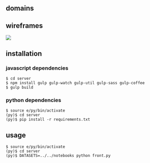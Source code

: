 domains
-------

## wireframes

![](https://dl.dropboxusercontent.com/s/akhn4aj5jt9k6w5/mockups---reading-interface.png?dl=0)

## installation

### javascript dependencies

```
$ cd server
$ npm install gulp gulp-watch gulp-util gulp-sass gulp-coffee
$ gulp build
```

### python dependencies

```
$ source e/py/bin/activate
(py)$ cd server
(py)$ pip install -r requirements.txt
```

## usage

```
$ source e/py/bin/activate
(py)$ cd server
(py)$ DATASETS=../../notebooks python front.py
```
